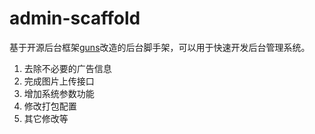 # admin-scaffold
基于开源后台框架[guns](https://gitee.com/naan1993/guns)改造的后台脚手架，可以用于快速开发后台管理系统。
1. 去除不必要的广告信息
2. 完成图片上传接口
3. 增加系统参数功能
4. 修改打包配置
5. 其它修改等

